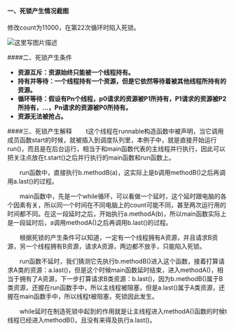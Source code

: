 #### 一、死锁产生情况截图

修改count为11000，在第22次循环时陷入死锁。

![这里写图片描述](http://img.blog.csdn.net/20161017224557924)

####二、死锁产生条件
- **资源互斥：资源始终只能被一个线程持有。**
- **持有并等待：一个线程持有一个资源，但是它依然等待着被其他线程所持有的资源。**
- **循环等待：假设有Pn个线程，p0请求的资源被P1所持有，P1请求的资源被P2所持有，...，Pn请求的资源被P0所持有。**
- **资源无法被抢占。**

####三、死锁产生解释
　　t这个线程在runnable构造函数中被声明，当它调用成员函数start的时候，就被插入到调度队列里，本例子中，就是直接开始运行run()，而且是在后台运行，相当于和main函数代表的主线程并行执行，因此可以把关注点放在t.start()之后并行执行的main函数和run函数上。
  
　　run函数中，直接执行b.methodB(a)，这实际上是b调用methodB()之后再调用a.last()的过程。
  
　　main函数中，先是一个while循环，可以看做一个延时，这个延时跟电脑的各个因素有关，所以同一个时间在不同电脑上的count可能不同，甚至两次运行用的时间都不同。在这一段延时之后，开始执行a.methodA(b)，所以main函数实际上是一段延时后，a调用methodA()之后再调用b.last()的过程。
  
　　根据死锁的产生条件可以知道，一定有一个线程拥有A资源，并且请求B资源，另一个线程拥有B资源，请求A资源，两边都不放手，只能陷入死锁。
  
　　run函数不延时，我们猜测它先执行b.methodB()进入这个函数，接着打算请求A类的资源：a.last()，但是这个时候main函数延时结束，进入methodA()，相当于拥有了A资源，下一步打算请求B类资源：b.last()，因为b.methodB()属于B类资源，还握在run函数手中，所以主线程被阻塞，但是a.last()属于A类资源，还握在main函数手中，所以线程t被阻塞，死锁因此发生。
  
　　while延时在制造死锁中起到的作用就是让主线程进入methodA()函数的时候t线程已经进入methodB()，且没有来得及执行a.last()。
